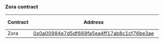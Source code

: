 ### Zora contract


| Contract | Address                                                                                                               | Chain ID |
| -------- | --------------------------------------------------------------------------------------------------------------------- | -------- |
| Zora | [0x0a00984e7d5df669fa5ea4ff17ab8c1cf76be3ae](https://www.onceupon.gg/0x0a00984e7d5df669fa5ea4ff17ab8c1cf76be3ae:0) | Multiple     |
